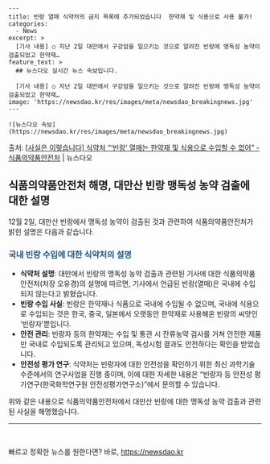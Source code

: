     ---
    title: 빈랑 열매 식약처의 금지 목록에 추가되었습니다  한약재 및 식용으로 사용 불가!
    categories:
      - News
    excerpt: >
      [기사 내용] ○ 지난 2일 대만에서 구강암을 일으키는 것으로 알려진 빈랑에 맹독성 농약이 검출되었고 한약재…
    feature_text: >
      ## 뉴스다오 실시간 뉴스 속보입니다.
    
      [기사 내용] ○ 지난 2일 대만에서 구강암을 일으키는 것으로 알려진 빈랑에 맹독성 농약이 검출되었고 한약재…
    image: 'https://newsdao.kr/res/images/meta/newsdao_breakingnews.jpg'
    ---
    
    ![뉴스다오 속보](https://newsdao.kr/res/images/meta/newsdao_breakingnews.jpg)

<p>출처: <a href="https://newsdao.kr/2730" rel="dofollow">[사실은 이렇습니다] 식약처 “‘빈랑’ 열매는 한약재 및 식용으로 수입할 수 없어” - 식품의약품안전처</a> | 뉴스다오</p>

<h2 data-ke-size="size26">식품의약품안전처 해명, 대만산 빈랑 맹독성 농약 검출에 대한 설명</h2>
<p data-ke-size="size16">12월 2일, 대만산 빈랑에서 맹독성 농약이 검출된 것과 관련하여 식품의약품안전처가 밝힌 설명은 다음과 같습니다.</p>

<h3><b><span style="color: #1a5490;">국내 빈랑 수입에 대한 식약처의 설명</span></b></h3>
<ul>
    <li><b>식약처 설명</b>: 대만에서 빈랑의 맹독성 농약 검출과 관련된 기사에 대한 식품의약품안전처(처장 오유경)의 설명에 따르면, 기사에서 언급된 빈랑(열매)은 국내에 수입되지 않는다고 밝혔습니다.</li>
    <li><b>빈랑 수입 사실</b>: 빈랑은 한약재나 식품으로 국내에 수입될 수 없으며, 국내에 식용으로 수입되는 것은 한국, 중국, 일본에서 오랫동안 한약재로 사용해온 빈랑의 씨앗인 ‘빈랑자’뿐입니다.</li>
    <li><b>안전 관리</b>: 빈랑자 등의 한약재는 수입 및 통관 시 잔류농약 검사를 거쳐 안전한 제품만 국내로 수입되도록 관리되고 있으며, 독성시험 결과도 안전하다는 확인을 받았습니다.</li>
    <li><b>안전성 평가 연구</b>: 식약처는 빈랑자에 대한 안전성을 확인하기 위한 최신 과학기술 수준에서의 연구사업을 진행 중이며, 이에 대한 자세한 내용은 “빈랑자 등 안전성 평가연구(한국화학연구원 안전성평가연구소)”에서 문의할 수 있습니다.</li>
</ul>
<p data-ke-size="size16">위와 같은 내용으로 식품의약품안전처에서 대만산 빈랑에 대한 맹독성 농약 검출과 관련된 사실을 해명했습니다.</p>
<hr>

<p data-ke-size="size16">&nbsp;</p> 

빠르고 정확한 뉴스를 원한다면? 바로, <a href="https://newsdao.kr" rel="dofollow">https://newsdao.kr</a>


    
